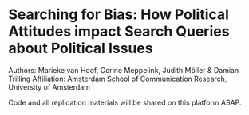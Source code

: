 # Searching for Bias: How Political Attitudes impact Search Queries about Political Issues
Authors: Marieke van Hoof, Corine Meppelink, Judith Möller & Damian Trilling
Affiliation: Amsterdam School of Communication Research, University of Amsterdam

Code and all replication materials will be shared on this platform ASAP. 
